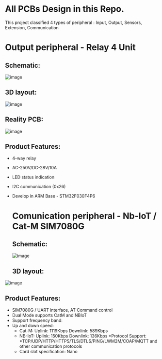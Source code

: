 # All PCBs Design in this Repo.

This project classified 4 types of peripheral : Input, Output, Sensors, Extension, Communication

# Output peripheral - Relay 4 Unit
## Schematic:
![image](https://github.com/ACLAB-HCMUT/ATOM_Peripheral_Altium/assets/93719092/e3bc3f16-5b29-4dfa-871d-83d78aac06f1)
## 3D layout:
![image](https://github.com/ACLAB-HCMUT/ATOM_Peripheral_Altium/assets/93719092/e2072145-7a5d-4014-a2ac-4a0ab403beb5)
## Reality PCB:
![image](https://github.com/ACLAB-HCMUT/ATOM_Peripheral_Altium/assets/93719092/b7ca9610-cba4-4ff9-91f0-b472cc53b069)


## Product Features:
* 4-way relay
* AC-250V/DC-28V/10A
* LED status indication
* I2C communication (0x26)
* Develop in ARM Base - STM32F030F4P6

  # Comunication peripheral - Nb-IoT / Cat-M SIM7080G
  
  ## Schematic:
  ![image](https://github.com/ACLAB-HCMUT/ATOM_Peripheral_Altium/assets/93719092/f44273ba-494d-42e1-86c4-ba232339599f)
  ## 3D layout:
![image](https://github.com/ACLAB-HCMUT/ATOM_Peripheral_Altium/assets/93719092/2a17b236-21f6-42ee-97fe-4228f0703c33)

## Product Features:
* SIM7080G / UART interface, AT Command control
* Dual Mode supports CatM and NBIoT
* Support frequency band:
* Up and down speed:
  * Cat-M: Uplink: 1119Kbps Downlink: 589Kbps
  * NB-IoT: Uplink: 150Kbps Downlink: 136Kbps
*Protocol Support:
   *TCP/UDP/HTTP/HTTPS/TLS/DTLS/PING/LWM2M/COAP/MQTT and other communication protocols
  * Card slot specification: Nano



  


